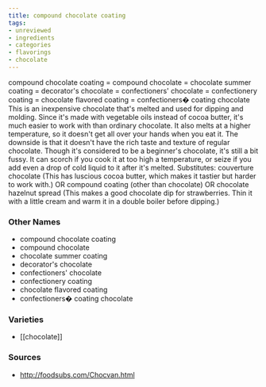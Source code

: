 ```yaml
---
title: compound chocolate coating
tags:
- unreviewed
- ingredients
- categories
- flavorings
- chocolate
---
```

compound chocolate coating = compound chocolate = chocolate summer coating = decorator's chocolate = confectioners' chocolate = confectionery coating = chocolate flavored coating = confectioners� coating chocolate This is an inexpensive chocolate that's melted and used for dipping and molding. Since it's made with vegetable oils instead of cocoa butter, it's much easier to work with than ordinary chocolate. It also melts at a higher temperature, so it doesn't get all over your hands when you eat it. The downside is that it doesn't have the rich taste and texture of regular chocolate. Though it's considered to be a beginner's chocolate, it's still a bit fussy. It can scorch if you cook it at too high a temperature, or seize if you add even a drop of cold liquid to it after it's melted. Substitutes: couverture chocolate (This has luscious cocoa butter, which makes it tastier but harder to work with.) OR compound coating (other than chocolate) OR chocolate hazelnut spread (This makes a good chocolate dip for strawberries. Thin it with a little cream and warm it in a double boiler before dipping.)

### Other Names

* compound chocolate coating
* compound chocolate
* chocolate summer coating
* decorator's chocolate
* confectioners' chocolate
* confectionery coating
* chocolate flavored coating
* confectioners� coating chocolate

### Varieties

* [[chocolate]]

### Sources
* http://foodsubs.com/Chocvan.html
